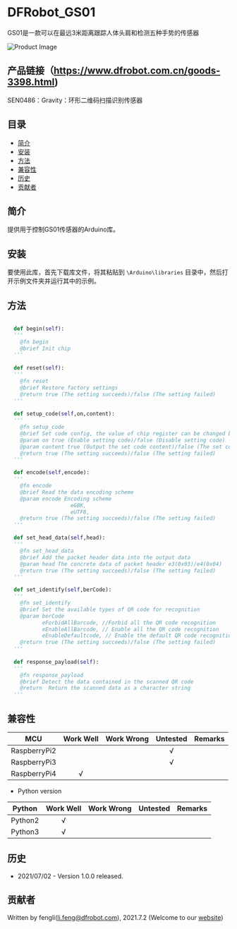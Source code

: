# DFRobot_GS01

GS01是一款可以在最远3米距离跟踪人体头肩和检测五种手势的传感器

![Product Image](../../resources/images/SEN0486.png)


## 产品链接（https://www.dfrobot.com.cn/goods-3398.html)

  SEN0486：Gravity：环形二维码扫描识别传感器

## 目录

* [简介](#简介)
* [安装](#安装)
* [方法](#方法)
* [兼容性](#兼容性)
* [历史](#历史)
* [贡献者](#贡献者)

## 简介

提供用于控制GS01传感器的Arduino库。

## 安装

要使用此库，首先下载库文件，将其粘贴到 `\Arduino\libraries` 目录中，然后打开示例文件夹并运行其中的示例。

## 方法
```python
  
  def begin(self):
  '''
    @fn begin
    @brief Init chip
  '''
  
  def reset(self):
  '''
    @fn reset
    @brief Restore factory settings
    @return true (The setting succeeds)/false (The setting failed)
  '''  
      
  def setup_code(self,on,content):
  '''
    @fn setup_code
    @brief Set code config, the value of chip register can be changed by using the module to scan QR code
    @param on true (Enable setting code)/false (Disable setting code)
    @param content true (Output the set code content)/false (The set code content is not output)
    @return true (The setting succeeds)/false (The setting failed)
  '''

  def encode(self,encode):
  '''
    @fn encode
    @brief Read the data encoding scheme
    @param encode Encoding scheme
                    eGBK,
                    eUTF8,
    @return true (The setting succeeds)/false (The setting failed)
  '''

  def set_head_data(self,head):
  '''
    @fn set_head_data
    @brief Add the packet header data into the output data
    @param head The concrete data of packet header e3(0x03)/e4(0x04)
    @return true (The setting succeeds)/false (The setting failed)
  '''

  def set_identify(self,berCode):
  '''
    @fn set_identify
    @brief Set the available types of QR code for recognition
    @param berCode 
           eForbidAllBarcode, //Forbid all the QR code recognition
           eEnableAllBarcode, // Enable all the QR code recognition
           eEnableDefaultcode, // Enable the default QR code recognition
    @return true (The setting succeeds)/false (The setting failed)
  '''
      
  def response_payload(self):
  '''
    @fn response_payload
    @brief Detect the data contained in the scanned QR code
    @return  Return the scanned data as a character string
  '''
```

## 兼容性

| MCU         | Work Well | Work Wrong  | Untested | Remarks |
| ------------ | :--: | :----: | :----: | :--: |
| RaspberryPi2 |      |        |   √    |      |
| RaspberryPi3 |      |        |   √    |      |
| RaspberryPi4 |  √   |        |        |      |

* Python version 

| Python  | Work Well | Work Wrong | Untested | Remarks |
| ------- | :--: | :----: | :----: | ---- |
| Python2 |  √   |        |        |      |
| Python3 |  √   |        |        |      |
## 历史 

- 2021/07/02 - Version 1.0.0 released.

## 贡献者

Written by fengli(li.feng@dfrobot.com), 2021.7.2 (Welcome to our [website](https://www.dfrobot.com/))





